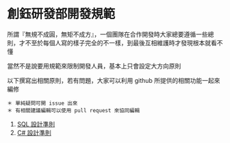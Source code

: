 # 創鈺研發部開發規範
所謂『無規不成圓，無矩不成方』，一個團隊在合作開發時大家總要遵循一些總則，才不至於每個人寫的樣子完全的不一樣，到最後互相維護時才發現根本就看不懂

當然不是說要用規範來限制開發人員，基本上只會設定大方向原則

以下撰寫出相關原則，若有問題，大家可以利用 github 所提供的相關功能一起來編修

```
＊ 單純疑問可開 issue 出來
＊ 有相關建議編輯可以使用 pull request 來協同編輯
```

1. <a href="https://github.com/lettucebo/Creatidea.Conventions/blob/master/SQL.md" target="_blank">SQL 設計準則</a>
2. <a href="https://github.com/lettucebo/Creatidea.Conventions/blob/master/C%23.md" target="_blank">C# 設計準則</a>
